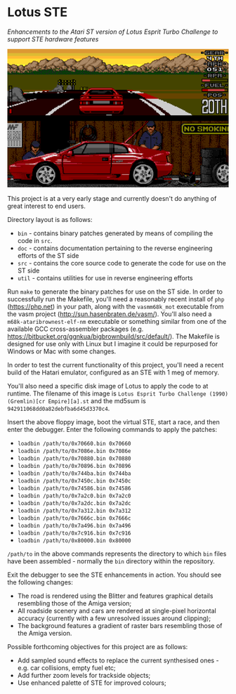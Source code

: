 # Lotus STE

_Enhancements to the Atari ST version of Lotus Esprit Turbo Challenge to support STE hardware features_

![Screenshot of current progress](https://github.com/jonathanopalise/lotus-ste/blob/master/screenshot.png)

This project is at a very early stage and currently doesn't do anything of great interest to end users.

Directory layout is as follows:

* `bin` - contains binary patches generated by means of compiling the code in `src`.
* `doc` - contains documentation pertaining to the reverse engineering efforts of the ST side
* `src` - contains the core source code to generate the code for use on the ST side
* `util` - contains utilities for use in reverse engineering efforts

Run `make` to generate the binary patches for use on the ST side. In order to successfully run the Makefile, you'll need a reasonably recent install of `php` (https://php.net) in your path, along with the `vasmm68k_mot` executable from the vasm project (http://sun.hasenbraten.de/vasm/). You'll also need a `m68k-ataribrownest-elf-nm` executable or something similar from one of the available GCC cross-assembler packages (e.g. https://bitbucket.org/ggnkua/bigbrownbuild/src/default/). The Makefile is designed for use only with Linux but I imagine it could be repurposed for Windows or Mac with some changes.

In order to test the current functionality of this project, you'll need a recent build of the Hatari emulator, configured as an STE with 1 meg of memory.

You'll also need a specific disk image of Lotus to apply the code to at runtime. The filename of this image is `Lotus Esprit Turbo Challenge (1990)(Gremlin)[cr Empire][a].st` and the md5sum is `942911068dd0a82debfba6d45d3370c4`.

Insert the above floppy image, boot the virtual STE, start a race, and then enter the debugger. Enter the following commands to apply the patches:

* `loadbin /path/to/0x70660.bin 0x70660`
* `loadbin /path/to/0x7086e.bin 0x7086e`
* `loadbin /path/to/0x70880.bin 0x70880`
* `loadbin /path/to/0x70896.bin 0x70896`
* `loadbin /path/to/0x744ba.bin 0x744ba`
* `loadbin /path/to/0x7450c.bin 0x7450c`
* `loadbin /path/to/0x74586.bin 0x74586`
* `loadbin /path/to/0x7a2c0.bin 0x7a2c0`
* `loadbin /path/to/0x7a2dc.bin 0x7a2dc`
* `loadbin /path/to/0x7a312.bin 0x7a312`
* `loadbin /path/to/0x7666c.bin 0x7666c`
* `loadbin /path/to/0x7a496.bin 0x7a496`
* `loadbin /path/to/0x7c916.bin 0x7c916`
* `loadbin /path/to/0x80000.bin 0x80000`

`/path/to` in the above commands represents the directory to which `bin` files have been assembled - normally the `bin` directory within the repository.

Exit the debugger to see the STE enhancements in action. You should see the following changes:

* The road is rendered using the Blitter and features graphical details resembling those of the Amiga version;
* All roadside scenery and cars are rendered at single-pixel horizontal accuracy (currently with a few unresolved issues around clipping);
* The background features a gradient of raster bars resembling those of the Amiga version.

Possible forthcoming objectives for this project are as follows:

* Add sampled sound effects to replace the current synthesised ones - e.g. car collisions, empty fuel etc;
* Add further zoom levels for trackside objects;
* Use enhanced palette of STE for improved colours;
